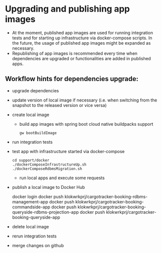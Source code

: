 # Upgrading and publishing app images
- At the moment, published app images are used for running integration tests and for starting up infrastructure via docker-compose scripts. In the future, the usage of published app images might
  be expanded as necessary.
- Republishing of app images is recommended every time when dependencies are upgraded or functionalities are added in published apps.

## Workflow hints for dependencies upgrade:
- upgrade dependencies
- update version of local image if necessary (i.e. when switching from the snapshot to the released version or vice versa)
- create local image
    - build app images with spring boot cloud native buildpacks support

          gw bootBuildImage

- run integration tests
- test app with infrastructure started via docker-compose

      cd support/docker
      ./dockerComposeInfrastructureUp.sh
      ./dockerComposeRdbmsMigration.sh

    - run local apps and execute some requests

- publish a local image to Docker Hub

    docker login
    docker push klokwrkprj/cargotracker-booking-rdbms-management-app
    docker push klokwrkprj/cargotracker-booking-commandside-app
    docker push klokwrkprj/cargotracker-booking-queryside-rdbms-projection-app
    docker push klokwrkprj/cargotracker-booking-queryside-app

- delete local image
- rerun integration tests
- merge changes on github
